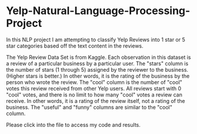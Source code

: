 # Yelp-Natural-Language-Processing-Project

In this NLP project I am attempting to classify Yelp Reviews into 1 star or 5 star categories based off the text content in the reviews. 

The Yelp Review Data Set is from Kaggle. Each observation in this dataset is a review of a particular business by a particular user. The "stars" column is the number of stars (1 through 5) assigned by the reviewer to the business. (Higher stars is better.) In other words, it is the rating of the business by the person who wrote the review. The "cool" column is the number of "cool" votes this review received from other Yelp users. All reviews start with 0 "cool" votes, and there is no limit to how many "cool" votes a review can receive. In other words, it is a rating of the review itself, not a rating of the business. The "useful" and "funny" columns are similar to the "cool" column.

Please click into the file to access my code and results.
